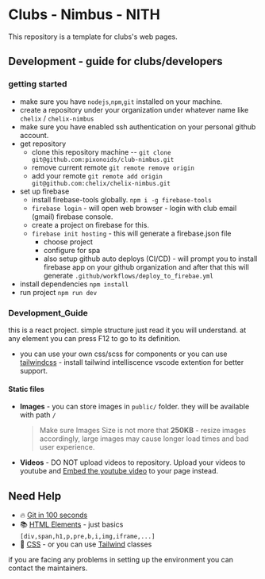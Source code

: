 # Clubs - Nimbus - NITH

This repository is a template for clubs's web pages.

## Development - guide for clubs/developers

### getting started

- make sure you have `nodejs`,`npm`,`git` installed on your machine.
- create a repository under your organization under whatever name like `chelix` / `chelix-nimbus`
- make sure you have enabled ssh authentication on your personal github account.
- get repository
  - clone this repository machine -- `git clone git@github.com:pixonoids/club-nimbus.git`
  - remove current remote `git remote remove origin`
  - add your remote `git remote add origin git@github.com:chelix/chelix-nimbus.git`
- set up firebase
  - install firebase-tools globally. `npm i -g firebase-tools`
  - `firebase login` - will open web browser - login with club email (gmail) firebase console.
  - create a project on firebase for this.
  - `firebase init hosting` - this will generate a firebase.json file
    - choose project
    - configure for spa
    - also setup github auto deploys (CI/CD) - will prompt you to install firebase app on your github organization and after that this will generate `.github/workflows/deploy_to_firebae.yml`
- install dependencies `npm install`
- run project `npm run dev`

### Development_Guide

this is a react project. simple structure just read it you will understand. at any element you can press F12 to go to its definition.

- you can use your own css/scss for components or you can use [tailwindcss](https://tailwindcss.com/docs/padding) - install tailwind intelliscence vscode extention for better support.

#### Static files

- **Images** - you can store images in `public/` folder. they will be available with path `/`
  > Make sure Images Size is not more that **250KB** - resize images accordingly, large images may cause longer load times and bad user experience.
- **Videos** - DO NOT upload videos to repository. Upload your videos to youtube and [Embed the youtube video](https://support.google.com/youtube/answer/171780?hl=en#zippy=) to your page instead.

## Need Help

- 🔥 [Git in 100 seconds](https://www.youtube.com/watch?v=hwP7WQkmECE)
- 📚 [HTML Elements](https://www.w3schools.com/tags/ref_byfunc.asp) - just basics `[div,span,h1,p,pre,b,i,img,iframe,...]`
- 💄 [CSS](https://www.w3schools.com/css/default.asp) - or you can use [Tailwind](https://tailwindcss.com/docs/) classes

if you are facing any problems in setting up the environment you can contact the maintainers.

